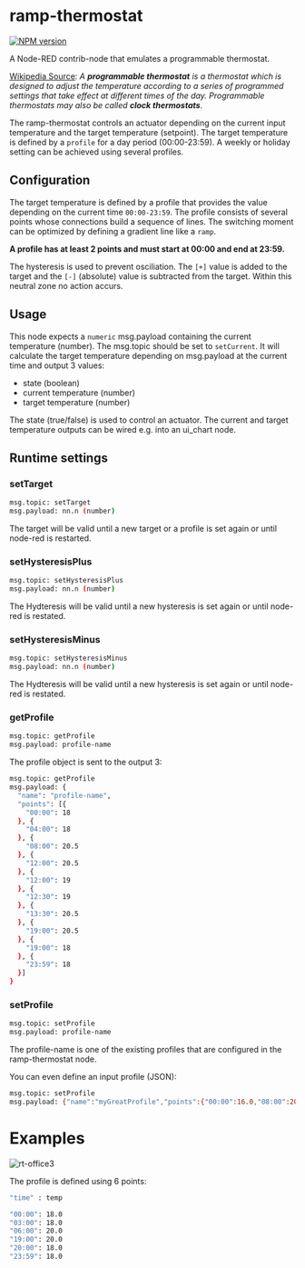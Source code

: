 # ramp-thermostat

[![NPM version][npm-image]][npm-url]

[npm-image]: http://img.shields.io/npm/v/node-red-contrib-ramp-thermostat.svg
[npm-url]: https://npmjs.org/package/node-red-contrib-ramp-thermostat

A Node-RED contrib-node that emulates a programmable thermostat.

[Wikipedia Source](https://en.wikipedia.org/wiki/Programmable_thermostat): *A **programmable thermostat** is a thermostat which is designed to adjust the temperature according to a series of programmed settings that take effect at different times of the day. Programmable thermostats may also be called **clock thermostats**.*

The ramp-thermostat controls an actuator depending on the current input temperature and the target temperature (setpoint).
The target temperature is defined by a `profile` for a day period (00:00-23:59). A weekly or holiday setting can be achieved using several profiles.

## Configuration

The target temperature is defined by a profile that provides the value depending on the current time `00:00-23:59`. The profile consists of several points whose connections build a sequence of lines. The switching moment can be optimized by defining a gradient line like a `ramp`.

**A profile has at least 2 points and must start at 00:00 and end at 23:59.**

The hysteresis is used to prevent osciliation. The `[+]` value is added to the target and the `[-]` (absolute) value is subtracted from the target. Within this neutral zone no action accurs.

## Usage

This node expects a `numeric` msg.payload containing the current temperature (number). The msg.topic should be set to `setCurrent`. It will calculate the target temperature depending on msg.payload at the current time and output 3 values:

* state (boolean)
* current temperature (number)
* target temperature (number)

The state (true/false) is used to control an actuator. The current and target temperature outputs can be wired e.g. into an ui_chart node.

## Runtime settings

### setTarget

```sh
msg.topic: setTarget
msg.payload: nn.n (number)
```
The target will be valid until a new target or a profile is set again or until node-red is restarted.

### setHysteresisPlus

```sh
msg.topic: setHysteresisPlus
msg.payload: nn.n (number)
```
The Hydteresis will be valid until a new hysteresis is set again or until node-red is restated.

### setHysteresisMinus

```sh
msg.topic: setHysteresisMinus
msg.payload: nn.n (number)
```
The Hydteresis will be valid until a new hysteresis is set again or until node-red is restated.

### getProfile

```sh
msg.topic: getProfile
msg.payload: profile-name
```

The profile object is sent to the output 3:

```sh
msg.topic: getProfile
msg.payload: {
  "name": "profile-name",
  "points": [{
    "00:00": 18
  }, {
    "04:00": 18
  }, {
    "08:00": 20.5
  }, {
    "12:00": 20.5
  }, {
    "12:00": 19
  }, {
    "12:30": 19
  }, {
    "13:30": 20.5
  }, {
    "19:00": 20.5
  }, {
    "19:00": 18
  }, {
    "23:59": 18
  }]
}
``` 

### setProfile

```sh
msg.topic: setProfile
msg.payload: profile-name
```

The profile-name is one of the existing profiles that are configured in the ramp-thermostat node.

You can even define an input profile (JSON):

```sh
msg.topic: setProfile
msg.payload: {"name":"myGreatProfile","points":{"00:00":16.0,"08:00":20.0,"20:00":20.0,"23:59":16.0}}
```

# Examples

![rt-office3](https://user-images.githubusercontent.com/5056710/48859523-8c681280-edbe-11e8-93f9-54dd0fb9524c.png)

The profile is defined using 6 points:

```sh
"time" : temp

"00:00": 18.0
"03:00": 18.0
"06:00": 20.0
"19:00": 20.0
"20:00": 18.0
"23:59": 18.0
```
